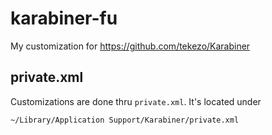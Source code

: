 # karabiner-fu
My customization for https://github.com/tekezo/Karabiner

## private.xml

Customizations are done thru `private.xml`.
It's located under

```
~/Library/Application Support/Karabiner/private.xml
```
